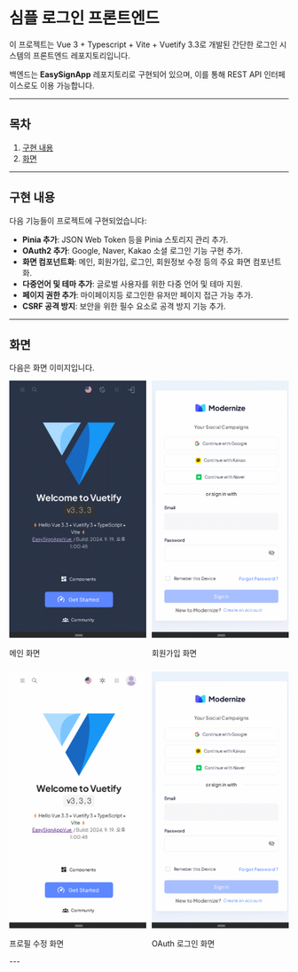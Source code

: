 # 심플 로그인 프론트엔드

이 프로젝트는 Vue 3 + Typescript + Vite + Vuetify 3.3로 개발된 간단한 로그인 시스템의 프론트엔드 레포지토리입니다.

백엔드는 **EasySignApp** 레포지토리로 구현되어 있으며, 이를 통해 REST API 인터페이스로도 이용 가능합니다.

---

## 목차
1. [구현 내용](#구현-내용)
2. [화면](#화면)

---

## 구현 내용

다음 기능들이 프로젝트에 구현되었습니다:

- **Pinia 추가**: JSON Web Token 등을 Pinia 스토리지 관리 추가.
- **OAuth2 추가**: Google, Naver, Kakao 소셜 로그인 기능 구현 추가.
- **화면 컴포넌트화**: 메인, 회원가입, 로그인, 회원정보 수정 등의 주요 화면 컴포넌트화.
- **다중언어 및 테마 추가**: 글로벌 사용자를 위한 다중 언어 및 테마 지원.
- **페이지 권한 추가**: 마이페이지등 로그인한 유저만 페이지 접근 가능 추가.
- **CSRF 공격 방지**: 보안을 위한 필수 요소로 공격 방지 기능 추가.
---

## 화면

다음은 화면 이미지입니다.

<div style="display: flex; flex-wrap: wrap; gap: 10px;">
  <div style="flex: 1; min-width: 45%;">
    <img src="images/readme/main.gif" alt="메인 화면" style="width: 100%;">
    <p>메인 화면</p>
  </div>
  <div style="flex: 1; min-width: 45%;">
    <img src="images/readme/signup.gif" alt="회원가입 화면" style="width: 100%;">
    <p>회원가입 화면</p>
  </div>
  <div style="flex: 1; min-width: 45%;">
    <img src="images/readme/changeProfile.gif" alt="프로필 수정 화면" style="width: 100%;">
    <p>프로필 수정 화면</p>
  </div>
  <div style="flex: 1; min-width: 45%;">
    <img src="images/readme/oauth.gif" alt="OAuth 로그인 화면" style="width: 100%;">
    <p>OAuth 로그인 화면</p>
  </div>
</div>
---
